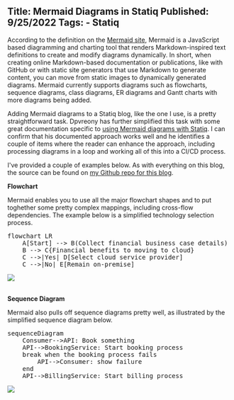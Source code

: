 Title: Mermaid Diagrams in Statiq
Published: 9/25/2022
Tags:
    - Statiq
---
According to the definition on the [Mermaid site](https://mermaid-js.github.io/mermaid/#/README), Mermaid is a JavaScript based diagramming and charting tool that renders Markdown-inspired text definitions to create and modify diagrams dynamically. In short, when creating online Markdown-based documentation or publications, like with GitHub or with static site generators that use Markdown to generate content, you can move from static images to dynamically generated diagrams. Mermaid currently supports diagrams such as flowcharts, sequence diagrams, class diagrams, ER diagrams and Gantt charts with more diagrams being added.

Adding Mermaid diagrams to a Statiq blog, like the one I use, is a pretty straightforward task. Dpvreony has further simplified this task with some great documentation specific to [using Mermaid diagrams with Statiq](https://www.dpvreony.com/articles/mermaid-with-statiq/). I can confirm that his documented approach works well and he identifies a couple of items where the reader can enhance the approach, including processing diagrams in a loop and working all of this into a CI/CD process.

I've provided a couple of examples below. As with everything on this blog, the source can be found on [my Github repo for this blog](https://github.com/thbst16/dotnet-statiq-beckshome-blog).

**Flowchart**

Mermaid enables you to use all the major flowchart shapes and to put toghether some pretty complex mappings, including cross-flow dependencies. The example below is a simplified technology selection process.

<pre data-enlighter-language="md">
flowchart LR
    A[Start] --> B(Collect financial business case details)
    B --> C{Financial benefits to moving to cloud}
    C -->|Yes| D[Select cloud service provider]
    C -->|No| E[Remain on-premise]
</pre>

<img src="/img/mermaid/flowchart.svg"/>
<br/><br/>

**Sequence Diagram**

Mermaid also pulls off sequence diagrams pretty well, as illustrated by the simplified sequence diagram below.

<pre data-enlighter-language="md">
sequenceDiagram
    Consumer-->API: Book something
    API-->BookingService: Start booking process
    break when the booking process fails
        API-->Consumer: show failure
    end
    API-->BillingService: Start billing process
</pre>

<img src="/img/mermaid/sequence.svg"/>
